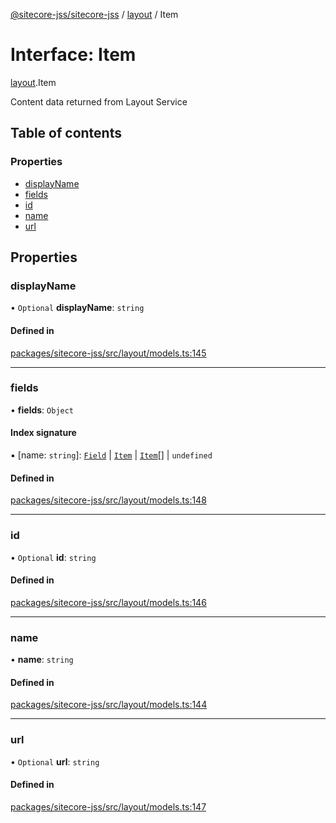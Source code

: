 [@sitecore-jss/sitecore-jss](../README.md) / [layout](../modules/layout.md) / Item

# Interface: Item

[layout](../modules/layout.md).Item

Content data returned from Layout Service

## Table of contents

### Properties

- [displayName](layout.Item.md#displayname)
- [fields](layout.Item.md#fields)
- [id](layout.Item.md#id)
- [name](layout.Item.md#name)
- [url](layout.Item.md#url)

## Properties

### displayName

• `Optional` **displayName**: `string`

#### Defined in

[packages/sitecore-jss/src/layout/models.ts:145](https://github.com/Sitecore/jss/blob/10078594f/packages/sitecore-jss/src/layout/models.ts#L145)

___

### fields

• **fields**: `Object`

#### Index signature

▪ [name: `string`]: [`Field`](layout.Field.md) \| [`Item`](layout.Item.md) \| [`Item`](layout.Item.md)[] \| `undefined`

#### Defined in

[packages/sitecore-jss/src/layout/models.ts:148](https://github.com/Sitecore/jss/blob/10078594f/packages/sitecore-jss/src/layout/models.ts#L148)

___

### id

• `Optional` **id**: `string`

#### Defined in

[packages/sitecore-jss/src/layout/models.ts:146](https://github.com/Sitecore/jss/blob/10078594f/packages/sitecore-jss/src/layout/models.ts#L146)

___

### name

• **name**: `string`

#### Defined in

[packages/sitecore-jss/src/layout/models.ts:144](https://github.com/Sitecore/jss/blob/10078594f/packages/sitecore-jss/src/layout/models.ts#L144)

___

### url

• `Optional` **url**: `string`

#### Defined in

[packages/sitecore-jss/src/layout/models.ts:147](https://github.com/Sitecore/jss/blob/10078594f/packages/sitecore-jss/src/layout/models.ts#L147)
